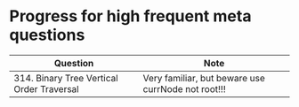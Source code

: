 # Progress for high frequent meta questions
| Question                | Note                         
| ------------------------| ------------------------------ 
| 314. Binary Tree Vertical Order Traversal | Very familiar, but beware use currNode not root!!!
